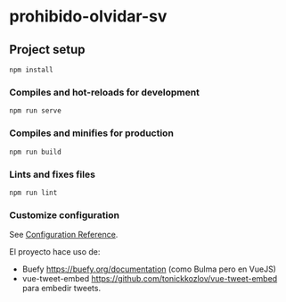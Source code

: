 # prohibido-olvidar-sv

## Project setup
```
npm install
```

### Compiles and hot-reloads for development
```
npm run serve
```

### Compiles and minifies for production
```
npm run build
```

### Lints and fixes files
```
npm run lint
```

### Customize configuration
See [Configuration Reference](https://cli.vuejs.org/config/).


El proyecto hace uso de: 
- Buefy https://buefy.org/documentation (como Bulma pero en VueJS)
- vue-tweet-embed https://github.com/tonickkozlov/vue-tweet-embed para embedir tweets.